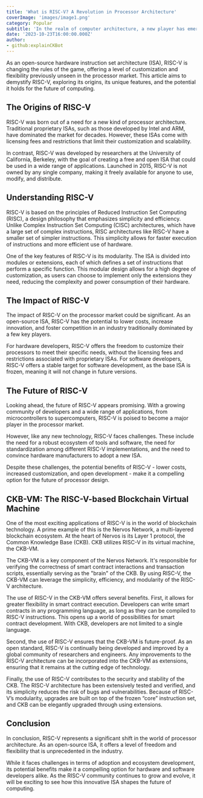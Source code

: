 ```yaml
---
title: 'What is RISC-V? A Revolution in Processor Architecture'
coverImage: 'images/image1.png'
category: Popular
subtitle: 'In the realm of computer architecture, a new player has emerged that is set to revolutionize the industry: RISC-V.'
date: '2023-10-23T16:00:00.000Z'
author: 
- github:explainCKBot
---
```


As an open-source hardware instruction set architecture (ISA), RISC-V is changing the rules of the game, offering a level of customization and flexibility previously unseen in the processor market. This article aims to demystify RISC-V, exploring its origins, its unique features, and the potential it holds for the future of computing.


## The Origins of RISC-V

RISC-V was born out of a need for a new kind of processor architecture. Traditional proprietary ISAs, such as those developed by Intel and ARM, have dominated the market for decades. However, these ISAs come with licensing fees and restrictions that limit their customization and scalability.

In contrast, RISC-V was developed by researchers at the University of California, Berkeley, with the goal of creating a free and open ISA that could be used in a wide range of applications. Launched in 2015, RISC-V is not owned by any single company, making it freely available for anyone to use, modify, and distribute.


## Understanding RISC-V

RISC-V is based on the principles of Reduced Instruction Set Computing (RISC), a design philosophy that emphasizes simplicity and efficiency. Unlike Complex Instruction Set Computing (CISC) architectures, which have a large set of complex instructions, RISC architectures like RISC-V have a smaller set of simpler instructions. This simplicity allows for faster execution of instructions and more efficient use of hardware.

One of the key features of RISC-V is its modularity. The ISA is divided into modules or extensions, each of which defines a set of instructions that perform a specific function. This modular design allows for a high degree of customization, as users can choose to implement only the extensions they need, reducing the complexity and power consumption of their hardware.


## The Impact of RISC-V

The impact of RISC-V on the processor market could be significant. As an open-source ISA, RISC-V has the potential to lower costs, increase innovation, and foster competition in an industry traditionally dominated by a few key players.

For hardware developers, RISC-V offers the freedom to customize their processors to meet their specific needs, without the licensing fees and restrictions associated with proprietary ISAs. For software developers, RISC-V offers a stable target for software development, as the base ISA is frozen, meaning it will not change in future versions.


## The Future of RISC-V

Looking ahead, the future of RISC-V appears promising. With a growing community of developers and a wide range of applications, from microcontrollers to supercomputers, RISC-V is poised to become a major player in the processor market.

However, like any new technology, RISC-V faces challenges. These include the need for a robust ecosystem of tools and software, the need for standardization among different RISC-V implementations, and the need to convince hardware manufacturers to adopt a new ISA.

Despite these challenges, the potential benefits of RISC-V - lower costs, increased customization, and open development - make it a compelling option for the future of processor design.


## CKB-VM: The RISC-V-based Blockchain Virtual Machine

One of the most exciting applications of RISC-V is in the world of blockchain technology. A prime example of this is the Nervos Network, a multi-layered blockchain ecosystem. At the heart of Nervos is its Layer 1 protocol, the Common Knowledge Base (CKB). CKB utilizes RISC-V in its virtual machine, the CKB-VM.

The CKB-VM is a key component of the Nervos Network. It's responsible for verifying the correctness of smart contract interactions and transaction scripts, essentially serving as the "brain" of the CKB. By using RISC-V, the CKB-VM can leverage the simplicity, efficiency, and modularity of the RISC-V architecture.

The use of RISC-V in the CKB-VM offers several benefits. First, it allows for greater flexibility in smart contract execution. Developers can write smart contracts in any programming language, as long as they can be compiled to RISC-V instructions. This opens up a world of possibilities for smart contract development. With CKB, developers are not limited to a single language.

Second, the use of RISC-V ensures that the CKB-VM is future-proof. As an open standard, RISC-V is continually being developed and improved by a global community of researchers and engineers. Any improvements to the RISC-V architecture can be incorporated into the CKB-VM as extensions, ensuring that it remains at the cutting edge of technology. 

Finally, the use of RISC-V contributes to the security and stability of the CKB. The RISC-V architecture has been extensively tested and verified, and its simplicity reduces the risk of bugs and vulnerabilities. Because of RISC-V’s modularity, upgrades are built on top of the frozen “core” instruction set, and CKB can be elegantly upgraded through using extensions.


## Conclusion

In conclusion, RISC-V represents a significant shift in the world of processor architecture. As an open-source ISA, it offers a level of freedom and flexibility that is unprecedented in the industry. 

While it faces challenges in terms of adoption and ecosystem development, its potential benefits make it a compelling option for hardware and software developers alike. As the RISC-V community continues to grow and evolve, it will be exciting to see how this innovative ISA shapes the future of computing.